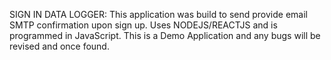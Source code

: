 SIGN IN DATA LOGGER: 
This application was build to send provide email SMTP confirmation upon sign up. Uses NODEJS/REACTJS and is programmed in JavaScript. 
This is a Demo Application and any bugs will be revised and once found.
